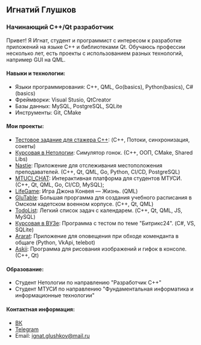 ## Игнатий Глушков

### Начинающий С++/Qt разработчик

Привет! Я Игнат, студент и программист с интересом к разработке приложений на языке С++ и библиотеками Qt. Обучаюсь профессии несколько лет, есть проекты с использованием разных технологий, например GUI на QML.

#### Навыки и технологии:

- Языки программирования: С++, QML, Go(basics), Python(basics), C# (basics)
- Фреймворки: Visual Stusio, QtCreator
- Базы данных: MySQL, PostgreSQL, SQLite
- Инструменты: Git, CMake

#### Мои проекты:

- [Тестовое задание для стажера С++](https://github.com/toniess/Infotecs_internship/tree/main): (C++, Потоки, синхронизация, сокеты)
- [Курсовая в Нетологии](https://github.com/toniess/netology_diplom_2): Симулятор гонок. (С++, ООП, CMake, Shared Libs)
- [Nastie](https://github.com/STUDCODE-team/Nastie/tree/main): Приложение для отслеживания местоположения преподавателей. (С++, Qt, QML, Go, Python, CI/CD, PostgreSQL)
- [MTUCI_CHAT](https://github.com/STUDCODE-team/MTUCI_CHAT_CLIENT): Интерактивная платформа для студентов МТУСИ. (С++, Qt, QML, Go, CI/CD, MySQL);
- [LifeGame](https://github.com/toniess/LifeGame): Игра Джона Конвея — Жизнь. (QML)
- [GluTable](https://github.com/toniess/GluTable): Большая проргамма для создания учебного расписания в Омском кадетском военном корпусе. (C++, Qt, QML)
- [TodoList](https://github.com/toniess/TODOlist): Легкий список задач с календарем. (C++, Qt, QML, JS, MySQL)
- [Курсовая в ВУЗе](https://github.com/toniess/MTUCI_COURCE_2/tree/main): Программа с тестом по теме "Битрикс24". (C#, VS, SQLite)
- [Ararat](https://github.com/toniess/Ararat/blob/master/README.md): Приложение для оповещения при обходе коменданта в общаге (Python, VkApi, telebot)
- [Askii](https://github.com/STUDCODE-team/Askii): Программа для рисования изображений и гифок в консоле. (С++, Qt)

#### Образование:

- Студент Нетологии по направлению "Разработчик С++" 
- Студент МТУСИ по направлению "Фундаментальная информатика и информационные технологии"

#### Контактная информация:

- [ВК](https://vk.com/toniess)
- [Telegram](https://t.me/toniess)
- Email: ignat.glushkov@mail.ru

  
